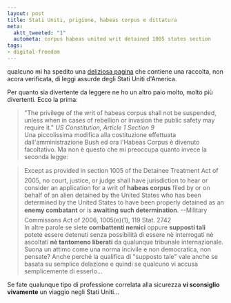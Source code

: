 ```yaml
--- 
layout: post
title: Stati Uniti, prigione, habeas corpus e dittatura
meta: 
  aktt_tweeted: "1"
  autometa: corpus habeas united writ detained 1005 states section
tags: 
- digital-freedom
---
```

qualcuno mi ha spedito una [deliziosa pagina](http://crazytopics.blogspot.com/2007/01/craziest-laws-in-america.html) che contiene una raccolta, non acora verificata, di leggi assurde degli Stati Uniti d'America.  
  
Per quanto sia divertente da leggere ne ho un altro paio molto, molto più divertenti. Ecco la prima:  
  
> "The privilege of the writ of habeas corpus shall not be suspended, unless when in cases of rebellion or invasion the public safety may require it." *US Constitution, Article 1 Section 9*  
Una piccolissima modifica alla costituzione effettuata dall'amministrazione Bush ed ora l'Habeas Corpus è divenuto facoltativo. Ma non è questo che mi preoccupa quanto invece la seconda legge:  
  
> Except as provided in section 1005 of the Detainee Treatment Act of 2005, no court, justice, or judge shall have jurisdiction to hear or consider an application for a writ of **habeas corpus** filed by or on behalf of an alien detained by the United States who has been determined by the United States to have been properly detained as an **enemy combatant** or is **awaiting such determination**. --Military Commissons Act of 2006, 1005(e)(1), 119 Stat. 2742  
In altre parole se siete **combattenti nemici** oppure **supposti tali** potete essere detenuti senza possibilità di essere nè interrogati nè ascoltati **nè tantomeno liberati** da qualunque tribunale internazionale. Suona un attimo come una norma incivile e non democratica, non pensate? Anche perché la qualifica di "supposto tale" vale anche se basata su semplice delazione e quindi se qualcuno vi accusa semplicemente di esserlo...  
  
Se fate qualunque tipo di professione correlata alla sicurezza **vi sconsiglio vivamente** un viaggio negli Stati Uniti... 

